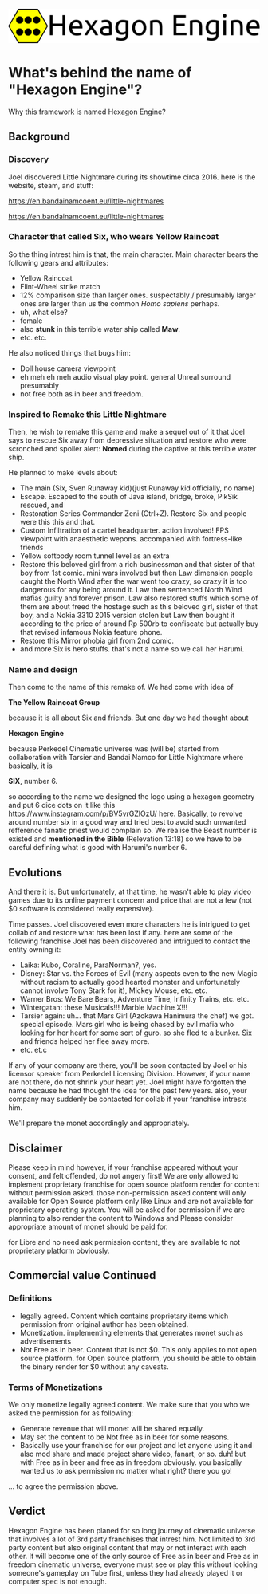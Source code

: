 ![Hexagon Engine](https://github.com/Perkedel/HexagonEngine/raw/master/Sprites/HexagonEngineLogo.png)
# What's behind the name of "Hexagon Engine"?
Why this framework is named Hexagon Engine?
## Background
### Discovery
Joel discovered Little Nightmare during its showtime circa 2016. here is the website, steam, and stuff:

https://en.bandainamcoent.eu/little-nightmares

https://en.bandainamcoent.eu/little-nightmares

### Character that called Six, who wears Yellow Raincoat
So the thing intrest him is that, the main character.
Main character bears the following gears and attributes:
- Yellow Raincoat
- Flint-Wheel strike match
- 12% comparison size than larger ones. suspectably / presumably larger ones are larger than us the common *Homo sapiens* perhaps.
- uh, what else?
- female
- also **stunk** in this terrible water ship called **Maw**.
- etc. etc.

He also noticed things that bugs him:
- Doll house camera viewpoint
- eh meh eh meh audio visual play point. general Unreal surround presumably
- not free both as in beer and freedom.

### Inspired to Remake this Little Nightmare
Then, he wish to remake this game and make a sequel out of it that Joel says to rescue Six away from depressive situation and restore who were scronched and spoiler alert: **Nomed**
during the captive at this terrible water ship.

He planned to make levels about:
- The main (Six, Sven Runaway kid)(just Runaway kid officially, no name)
- Escape. Escaped to the south of Java island, bridge, broke, PikSik rescued, and
- Restoration Series Commander Zeni (Ctrl+Z). Restore Six and people were this this and that.
- Custom Infiltration of a cartel headquarter. action involved! FPS viewpoint with anaesthetic wepons. accompanied with fortress-like friends
- Yellow softbody room tunnel level as an extra
- Restore this beloved girl from a rich businessman and that sister of that boy from 1st comic. mini wars involved but then Law dimension people caught the North Wind after the war went too crazy, so crazy it is too dangerous for any being around it. Law then sentenced North Wind mafias guilty and forever prison. Law also restored stuffs which some of them are about freed the hostage such as this beloved girl, sister of that boy, and a Nokia 3310 2015 version stolen but Law then bought it according to the price of around Rp 500rb to confiscate but actually buy that revised infamous Nokia feature phone.
- Restore this Mirror phobia girl from 2nd comic.
- and more Six is hero stuffs. that's not a name so we call her Harumi.

### Name and design
Then come to the name of this remake of.
We had come with idea of

**The Yellow Raincoat Group**

because it is all about Six and friends. But one day we had thought about

**Hexagon Engine**

because Perkedel Cinematic universe was (will be) started from collaboration with Tarsier and Bandai Namco for Little Nightmare where basically, it is

**SIX**, number 6.

so according to the name we designed the logo using a hexagon geometry and put 6 dice dots on it like this https://www.instagram.com/p/BV5vrGZlOzU/ here. Basically, to revolve around number six in a good way and tried best to avoid such unwanted refference fanatic priest would complain so. We realise the Beast number is existed and **mentioned in the Bible** (Relevation 13:18) so we have to be careful defining what is good with Harumi's number 6.

## Evolutions
And there it is. But unfortunately, at that time, he wasn't able to play video games due to its online payment concern and price that are not a few (not $0 software is considered really expensive).

Time passes. Joel discovered even more characters he is intrigued to get collab of and restore what has been lost if any. here are some of the following franchise Joel has been discovered and intrigued to contact the entity owning it:
- Laika: Kubo, Coraline, ParaNorman?, yes.
- Disney: Star vs. the Forces of Evil (many aspects even to the new Magic without racism to actually good hearted monster and unfortunately cannot involve Tony Stark for it), Mickey Mouse, etc. etc.
- Warner Bros: We Bare Bears, Adventure Time, Infinity Trains, etc. etc.
- Wintergatan: these Musicals!!! Marble Machine X!!!
- Tarsier again: uh... that Mars Girl (Azokawa Hanimura the chef) we got. special episode. Mars girl who is being chased by evil mafia who looking for her heart for some sort of guro. so she fled to a bunker. Six and friends helped her flee away more.
- etc. et.c

If any of your company are there, you'll be soon contacted by Joel or his licensor speaker from Perkedel Licensing Division.
However, if your name are not there, do not shrink your heart yet. Joel might have forgotten the name because he had thought the idea for the past few years. also, your company may suddenly be contacted for collab if your franchise intrests him.

We'll prepare the monet accordingly and appropriately.

## Disclaimer
Please keep in mind however, if your franchise appeared without your consent, and felt offended, do not angery first! We are only allowed to implement proprietary franchise for open source platform render for content without permission asked. those non-permission asked content will only available for Open Source platform only like Linux and are not available for proprietary operating system. You will be asked for permission if we are planning to also render the content to Windows and Please consider appropriate amount of monet should be paid for.

for Libre and no need ask permission content, they are available to not proprietary platform obviously.

## Commercial value Continued
### Definitions
- legally agreed. Content which contains proprietary items which permission from original author has been obtained.
- Monetization. implementing elements that generates monet such as advertisements
- Not Free as in beer. Content that is not $0. This only applies to not open source platform. for Open source platform, you should be able to obtain the binary render for $0 without any caveats.
### Terms of Monetizations
We only monetize legally agreed content. We make sure that you who we asked the permission for as following:
- Generate revenue that will monet will be shared equally.
- May set the content to be Not free as in beer for some reasons.
- Basically use your franchise for our project and let anyone using it and also mod share and made project share video, fanart, or so. duh! but with Free as in beer and free as in freedom obviously. you basically wanted us to ask permission no matter what right? there you go!

... to agree the permission above.

## Verdict
Hexagon Engine has been planed for so long journey of cinematic universe that involves a lot of 3rd party franchises that intrest him. Not limited to 3rd party content but also original content that may or not interact with each other. It will become one of the only source of Free as in beer and Free as in freedom cinematic universe, everyone must see or play this without looking someone's gameplay on Tube first, unless they had already played it or computer spec is not enough.

